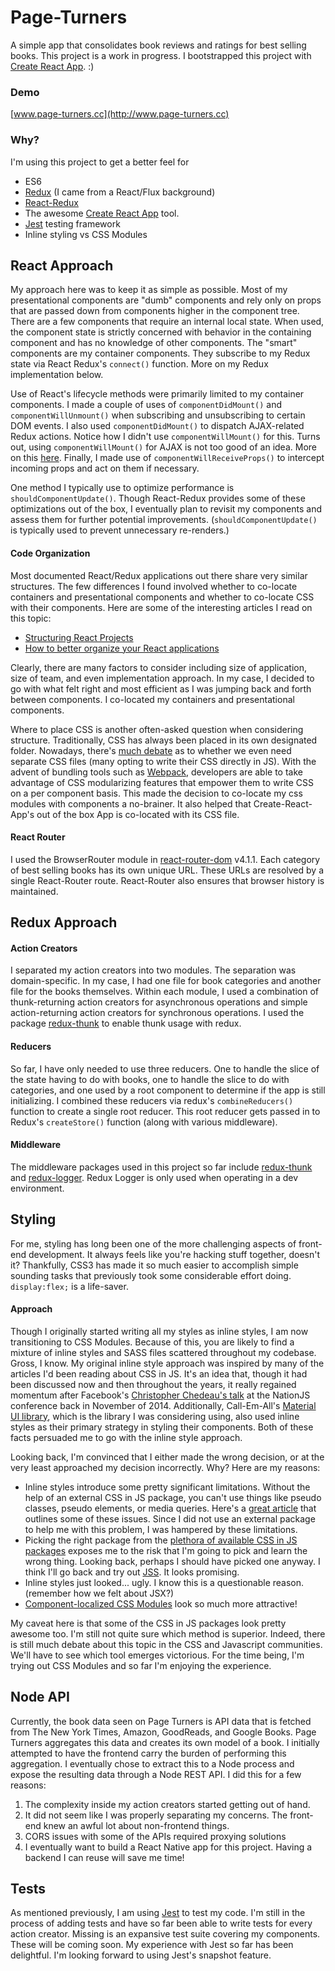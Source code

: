 # Page-Turners

A simple app that consolidates book reviews and ratings for best selling books. This project is a work in progress. I bootstrapped this project with [Create React App](https://github.com/facebookincubator/create-react-app). :)


### Demo
[www.page-turners.cc](http://www.page-turners.cc)

### Why?
I'm using this project to get a better feel for
- ES6
- [Redux](http://redux.js.org/) (I came from a React/Flux background)
- [React-Redux](https://github.com/reactjs/react-redux)
- The awesome [Create React App](https://github.com/facebookincubator/create-react-app) tool.
- [Jest](https://facebook.github.io/jest/) testing framework
- Inline styling vs CSS Modules

## React Approach
My approach here was to keep it as simple as possible.  Most of my presentational components are "dumb" components and rely only on props that are passed down from components higher in the component tree.  There are a few components that require an internal local state.  When used, the component state is strictly concerned with behavior in the containing component and has no knowledge of other components.  The "smart" components are my container components.  They subscribe to my Redux state via React Redux's `connect()` function.  More on my Redux implementation below.

Use of React's lifecycle methods were primarily limited to my container components.  I made a couple of uses of `componentDidMount()` and `componentWillUnmount()` when subscribing and unsubscribing to certain DOM events.  I also used `componentDidMount()` to dispatch AJAX-related Redux actions.  Notice how I didn't use `componentWillMount()` for this.  Turns out, using `componentWillMount()` for AJAX is not too good of an idea.  More on this [here](https://engineering.musefind.com/react-lifecycle-methods-how-and-when-to-use-them-2111a1b692b1).  Finally, I made use of `componentWillReceiveProps()` to intercept incoming props and act on them if necessary.  


One method I typically use to optimize performance is `shouldComponentUpdate()`. Though React-Redux provides some of these optimizations out of the box, I eventually plan to revisit my components and assess them for further potential improvements. (`shouldComponentUpdate()` is typically used to prevent unnecessary re-renders.)

#### Code Organization
Most documented React/Redux applications out there share very similar structures.  The few differences I found involved whether to co-locate containers and presentational components and whether to co-locate CSS with their components.  Here are some of the interesting articles I read on this topic:
- [Structuring React Projects](https://survivejs.com/react/advanced-techniques/structuring-react-projects/)
- [How to better organize your React applications](https://medium.com/@alexmngn/how-to-better-organize-your-react-applications-2fd3ea1920f1)

Clearly, there are many factors to consider including size of application, size of team, and even implementation approach.  In my case, I decided to go with what felt right and most efficient as I was jumping back and forth between components.  I co-located my containers and presentational components.  

Where to place CSS is another often-asked question when considering structure.  Traditionally, CSS has always been placed in its own designated folder.  Nowadays, there's [much debate](https://css-tricks.com/the-debate-around-do-we-even-need-css-anymore/) as to whether we even need separate CSS files (many opting to write their CSS directly in JS). With the advent of bundling tools such as [Webpack](https://webpack.js.org/), developers are able to take advantage of CSS modularizing features that empower them to write CSS on a per component basis. This made the decision to co-locate my css modules with components a no-brainer.  It also helped that Create-React-App's out of the box App is co-located with its CSS file.  

#### React Router
I used the BrowserRouter module in [react-router-dom](https://reacttraining.com/react-router/) v4.1.1.  Each category of best selling books has its own unique URL.  These URLs are resolved by a single React-Router route. React-Router also ensures that browser history is maintained.

## Redux Approach
#### Action Creators
I separated my action creators into two modules.  The separation was domain-specific.  In my case, I had one file for book categories and another file for the books themselves.  Within each module, I used a combination of thunk-returning action creators for asynchronous operations and simple action-returning action creators for synchronous operations. I used the package [redux-thunk](https://github.com/gaearon/redux-thunk) to enable thunk usage with redux.  

#### Reducers
So far, I have only needed to use three reducers.  One to handle the slice of the state having to do with books, one to handle the slice to do with categories, and one used by a root component to determine if the app is still initializing. I combined these reducers via redux's `combineReducers()` function to create a single root reducer.  This root reducer gets passed in to Redux's `createStore()` function (along with various middleware).

#### Middleware
The middleware packages used in this project so far include [redux-thunk](https://github.com/gaearon/redux-thunk) and [redux-logger](https://github.com/evgenyrodionov/redux-logger).  Redux Logger is only used when operating in a dev environment.

## Styling
For me, styling has long been one of the more challenging aspects of front-end development.  It always feels like you're hacking stuff together, doesn't it? Thankfully, CSS3 has made it so much easier to accomplish simple sounding tasks that previously took some considerable effort doing.  `display:flex;` is a life-saver.

#### Approach
Though I originally started writing all my styles as inline styles, I am now transitioning to CSS Modules.  Because of this, you are likely to find a mixture of inline styles and SASS files scattered throughout my codebase. Gross, I know. My original inline style approach was inspired by many of the articles I'd been reading about CSS in JS.  It's an idea that, though it had been discussed now and then throughout the years, it really regained momentum after Facebook's [Christopher Chedeau's talk](https://speakerdeck.com/vjeux/react-css-in-js) at the NationJS conference back in November of 2014.  Additionally, Call-Em-All's [Material UI library](http://www.material-ui.com/#/), which is the library I was considering using, also used inline styles as their primary strategy in styling their components.  Both of these facts persuaded me to go with the inline style approach.

Looking back, I'm convinced that I either made the wrong decision, or at the very least approached my decision incorrectly.  Why? Here are my reasons:
- Inline styles introduce some pretty significant limitations. Without the help of an external CSS in JS package, you can't use things like pseudo classes, pseudo elements, or media queries. Here's a [great article](https://medium.com/yplan-eng/inline-styles-are-so-2016-f100b79dafe1) that outlines some of these issues.  Since I did not use an external package to help me with this problem, I was hampered by these limitations.  
- Picking the right package from the [plethora of available CSS in JS packages](https://github.com/MicheleBertoli/css-in-js) exposes me to the risk that I'm going to pick and learn the wrong thing. Looking back, perhaps I should have picked one anyway.  I think I'll go back and try out [JSS](https://github.com/cssinjs/jss).  It looks promising.
- Inline styles just looked... ugly. I know this is a questionable reason. (remember how we felt about JSX?)
- [Component-localized CSS Modules](https://medium.com/seek-blog/the-end-of-global-css-90d2a4a06284) look so much more attractive!

My caveat here is that some of the CSS in JS packages look pretty awesome too.  I'm still not quite sure which method is superior. Indeed, there is still much debate about this topic in the CSS and Javascript communities. We'll have to see which tool emerges victorious. For the time being, I'm trying out CSS Modules and so far I'm enjoying the experience.  

## Node API

Currently, the book data seen on Page Turners is API data that is fetched from The New York Times, Amazon, GoodReads, and Google Books.  Page Turners aggregates this data and creates its own model of a book. I initially attempted to have the frontend carry the burden of performing this aggregation. I eventually chose to extract this to a Node process and expose the resulting data through a Node REST API. I did this for a few reasons:

1. The complexity inside my action creators started getting out of hand.
2. It did not seem like I was properly separating my concerns.  The front-end knew an awful lot about non-frontend things.
3. CORS issues with some of the APIs required proxying solutions
4. I eventually want to build a React Native app for this project.  Having a backend I can reuse will save me time!

## Tests

As mentioned previously, I am using [Jest](https://facebook.github.io/jest/) to test my code.  I'm still in the process of adding tests and have so far been able to write tests for every action creator.  Missing is an expansive test suite covering my components.  These will be coming soon.  My experience with Jest so far has been delightful.  I'm looking forward to using Jest's snapshot feature.  
